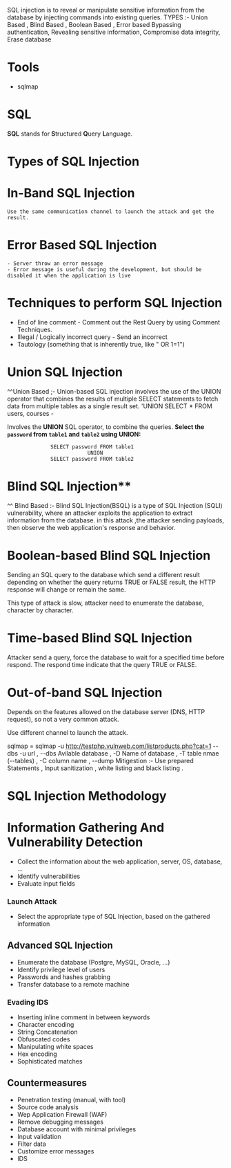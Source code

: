 SQL injection is to reveal or manipulate sensitive information from the database by injecting commands into existing queries.
   TYPES :- Union Based , Blind Based , Boolean Based , Error based
Bypassing authentication, Revealing sensitive information, Compromise data integrity, Erase database
# Tools
  - sqlmap

# SQL
**SQL** stands for **S**tructured **Q**uery **L**anguage.

# Types of SQL Injection
  # **In-Band SQL Injection**
    Use the same communication channel to launch the attack and get the result.
  # **Error Based SQL Injection**
    - Server throw an error message
    - Error message is useful during the development, but should be disabled it when the application is live

# Techniques to perform SQL Injection
  - End of line comment - Comment out the Rest Query by using Comment Techniques.
  - Illegal / Logically incorrect query - Send an incorrect
  - Tautology (something that is inherently true, like " OR 1=1")

# Union SQL Injection
^^Union Based ;- Union-based SQL injection involves the use of the UNION operator that combines the results of multiple SELECT statements to fetch data from multiple tables as a single result set. 'UNION SELECT * FROM users, courses -
 
 Involves the **UNION** SQL operator, to combine the queries.
    **Select the `password` from `table1` and `table2` using UNION:**

                  SELECT password FROM table1
                              UNION
                  SELECT password FROM table2

# Blind SQL Injection**
^^ Blind Based :- Blind SQL Injection(BSQL) is a type of SQL Injection (SQLI) vulnerability, where an attacker exploits the application to extract information from the database. in this attack ,the attacker sending payloads, then observe the web application's response and behavior.

# Boolean-based Blind SQL Injection
  Sending an SQL query to the database which send a different result depending on whether the query returns TRUE
  or FALSE result, the HTTP response will change or remain the same.

  This type of attack is slow, attacker need to enumerate the database, character by character.

# Time-based Blind SQL Injection
  Attacker send a query, force the database to wait for a specified time before respond.
  The respond time indicate that the query TRUE or FALSE.

# Out-of-band SQL Injection
  Depends on the features allowed on the database server (DNS, HTTP request), so not a very common attack.

  Use different channel to launch the attack.

sqlmap =   sqlmap -u http://testphp.vulnweb.com/listproducts.php?cat=1 --dbs 
           -u url , --dbs Avilable database , -D Name of database , -T table nmae (--tables) , -C column name , --dump 
 Mitigestion :- Use prepared Statements , Input sanitization , white listing and black listing .

# SQL Injection Methodology
# Information Gathering And Vulnerability Detection

- Collect the information about the web application, server, OS, database, ...
- Identify vulnerabilities
- Evaluate input fields

### Launch Attack

- Select the appropriate type of SQL Injection, based on the gathered information

## Advanced SQL Injection
- Enumerate the database (Postgre, MySQL, Oracle, ...)
- Identify privilege level of users
- Passwords and hashes grabbing
- Transfer database to a remote machine
  
### Evading IDS
- Inserting inline comment in between keywords
- Character encoding
- String Concatenation
- Obfuscated codes
- Manipulating white spaces
- Hex encoding
- Sophisticated matches

## Countermeasures
- Penetration testing (manual, with tool)
- Source code analysis
- Wep Application Firewall (WAF)
- Remove debugging messages
- Database account with minimal privileges
- Input validation
- Filter data
- Customize error messages
- IDS
